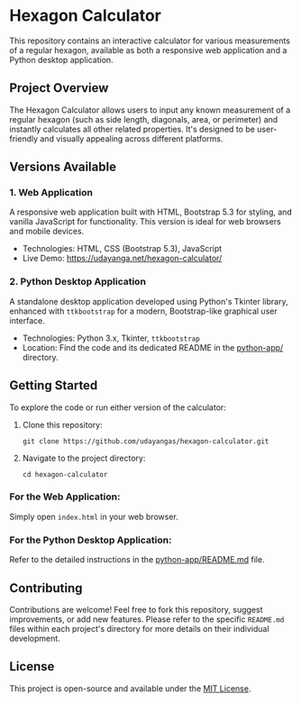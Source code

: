 # Hexagon Calculator

This repository contains an interactive calculator for various measurements of a regular hexagon, available as both a responsive web application and a Python desktop application.

## Project Overview

The Hexagon Calculator allows users to input any known measurement of a regular hexagon (such as side length, diagonals, area, or perimeter) and instantly calculates all other related properties. It's designed to be user-friendly and visually appealing across different platforms.

## Versions Available

### 1. Web Application

A responsive web application built with HTML, Bootstrap 5.3 for styling, and vanilla JavaScript for functionality. This version is ideal for web browsers and mobile devices.

- Technologies: HTML, CSS (Bootstrap 5.3), JavaScript
- Live Demo: https://udayanga.net/hexagon-calculator/

### 2. Python Desktop Application

A standalone desktop application developed using Python's Tkinter library, enhanced with `ttkbootstrap` for a modern, Bootstrap-like graphical user interface.

- Technologies: Python 3.x, Tkinter, `ttkbootstrap`
- Location: Find the code and its dedicated README in the [python-app/](./python-app/) directory.

## Getting Started

To explore the code or run either version of the calculator:

1.  Clone this repository:
    ```
    git clone https://github.com/udayangas/hexagon-calculator.git
    ```
2.  Navigate to the project directory:
    ```
    cd hexagon-calculator
    ```

### For the Web Application:

Simply open `index.html` in your web browser.

### For the Python Desktop Application:

Refer to the detailed instructions in the [python-app/README.md](./python-app/README.md) file.

## Contributing

Contributions are welcome! Feel free to fork this repository, suggest improvements, or add new features. Please refer to the specific `README.md` files within each project's directory for more details on their individual development.

## License

This project is open-source and available under the [MIT License](LICENSE).

